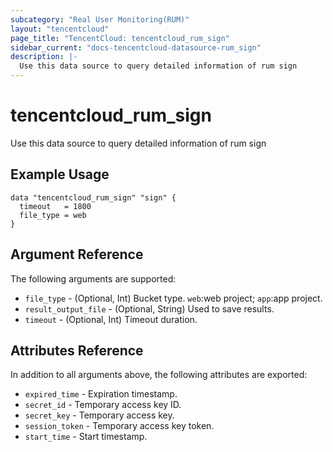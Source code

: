 ```yaml
---
subcategory: "Real User Monitoring(RUM)"
layout: "tencentcloud"
page_title: "TencentCloud: tencentcloud_rum_sign"
sidebar_current: "docs-tencentcloud-datasource-rum_sign"
description: |-
  Use this data source to query detailed information of rum sign
---
```


# tencentcloud_rum_sign

Use this data source to query detailed information of rum sign

## Example Usage

```hcl
data "tencentcloud_rum_sign" "sign" {
  timeout   = 1800
  file_type = web
}
```

## Argument Reference

The following arguments are supported:

* `file_type` - (Optional, Int) Bucket type. `web`:web project; `app`:app project.
* `result_output_file` - (Optional, String) Used to save results.
* `timeout` - (Optional, Int) Timeout duration.

## Attributes Reference

In addition to all arguments above, the following attributes are exported:

* `expired_time` - Expiration timestamp.
* `secret_id` - Temporary access key ID.
* `secret_key` - Temporary access key.
* `session_token` - Temporary access key token.
* `start_time` - Start timestamp.


